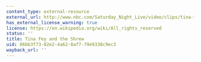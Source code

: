 ```yaml
---
content_type: external-resource
external_url: http://www.nbc.com/Saturday_Night_Live/video/clips/tina-fey-on-update/221773/
has_external_license_warning: true
license: https://en.wikipedia.org/wiki/All_rights_reserved
status: ''
title: Tina Fey and the Shrew
uid: 86bb3f73-02e2-4a62-8af7-79e9338c9ec3
wayback_url: ''
---
```

